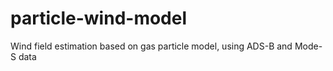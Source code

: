 # particle-wind-model
Wind field estimation based on gas particle model, using ADS-B and Mode-S data
